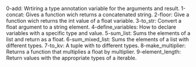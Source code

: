 0-add: Wrtiring a type annotation variable for the arguments and result.
1-concat: Gives a function wich returns a concatenated string.
2-floor: Give a function wich returns the int value of a float variable.
3-to_str: Convert a float argument to a string element.
4-define_variables: How to declare variables with a specific type and value.
5-sum_list: Sums the elements of a list and return as a float.
6-sum_mixed_list: Sums the elements of a list with different types.
7-to_kv: A tuple with to different types.
8-make_multiplier: Returns a function that multiplies a float by multiplier.
9-element_length: Return values with the appropriate types of a iterable.